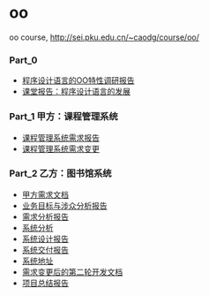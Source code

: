 # oo
oo course, http://sei.pku.edu.cn/~caodg/course/oo/

### Part_0

* [程序设计语言的OO特性调研报告](https://github.com/Erutan-pku/oo/blob/4a1e58e83da0b94446a0fde12f7c4a2cef412ff4/PKU_Erutan%20程序设计语言的OO特性调研报告.pdf)
* [课堂报告：程序设计语言的发展](https://github.com/Erutan-pku/oo/blob/master/report/报告_程序设计语言的发展.pdf)

### Part_1 甲方：课程管理系统

* [课程管理系统需求报告](https://github.com/Erutan-pku/oo/blob/aa7753dbc432e93740e6ff006d88ac35453a4b38/课程管理系统需求报告.md)
* [课程管理系统需求变更](https://github.com/Erutan-pku/oo/blob/master/课程管理系统需求变更.md)

### Part_2 乙方：图书馆系统

* [甲方需求文档](https://github.com/zhongyehong/oo-homework/blob/740f55bb10169b0eb114bfaa3e26101026b2a190/library.md ) 
* [业务目标与涉众分析报告](https://github.com/Erutan-pku/oo/blob/86b3b8f7a5e7ceb09f158632ea108a970c3e2ddc/图书馆管理系统业务目标与涉众分析.md)
* [需求分析报告](https://github.com/Erutan-pku/oo/blob/master/图书馆管理系统需求分析报告.md)
* [系统分析](https://github.com/Erutan-pku/oo/blob/master/图书馆管理系统系统分析报告.md)
* [系统设计报告](https://github.com/Erutan-pku/oo/blob/master/图书馆管理系统系统设计报告.md)
* [系统交付报告](https://github.com/Erutan-pku/oo/blob/master/图书馆管理系统系统交付报告.md)
* [系统地址](http://59.108.48.17:8080/test_Library.html)
* [需求变更后的第二轮开发文档]()
* [项目总结报告]()
